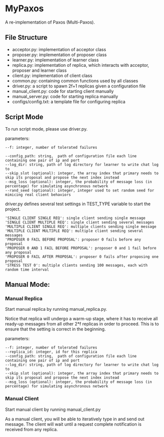 # MyPaxos 
A re-implementation of Paxos (Multi-Paxos).

## File Structure
- acceptor.py: implementation of acceptor class
- proposer.py: implementation of proposer class
- learner.py: implementation of learner class
- replica.py: implementation of replica, which interacts with acceptor, proposer and learner class
- client.py: implementation of client class
- common.py: containing common functions used by all classes
- driver.py: a script to spawn 2f+1 replicas given a configuration file
- manual_client.py: code for starting client manually
- manual_server.py: code for starting replica manually
- configs/config.txt: a template file for configuring replica

## Script Mode
To run script mode, please use driver.py.

parameters: 

    --f: integer, number of tolerated failures
    
    --config_path: string,  path of configuration file each line containing one pair of ip and port
    --log_dir: string, path of log directory for learner to write chat log to
    --skip_slot (optional): integer, the array index that primary needs to skip its proposal and propose the next index instead
    --msg_loss (optional): integer, the probability of message loss (in percentage) for simulating asynchronous network
    --rand_seed (optional): integer, integer used to set random seed for mimicing real client behaviors

driver.py defines several test settings in TEST_TYPE variable to start the project.

	'SINGLE CLIENT SINGLE REQ': single client sending single message
	'SINGLE CLIENT MULTIPLE REQ': single client sending several messages
	'MULTIPLE CLIENT SINGLE REQ': multiple clients sending single message
	'MULTIPLE CLIENT MULTIPLE REQ': multiple client sending several messages
	'PROPOSER 0 FAIL BEFORE PROPOSAL': proposer 0 fails before any proposal
	'PROPOSER 0 AND 1 FAIL BEFORE PROPOSAL': proposer 0 and 1 fail before any proposal
	'PROPOSER 0 FAIL AFTER PROPOSAL': proposer 0 fails after proposing one proposal
	'STRESS TEST 0': multiple clients sending 100 messages, each with random time interval

## Manual Mode:

### Manual Replica

Start manual replica by running manual_replica.py. 

Notice that replica will undergo a warm-up stage, where it has to receive all ready-up messages from all other 2*f replicas in order to proceed. This is to ensure that the setting is correct in the beginning.

parameters: 

    --f: integer, number of tolerated failures
    --replica_id: integer, id for this replica
    --config_path: string,  path of configuration file each line containing one pair of ip and port
    --log_dir: string, path of log directory for learner to write chat log to
    --skip_slot (optional): integer, the array index that primary needs to skip its proposal and propose the next index instead
    --msg_loss (optional): integer, the probability of message loss (in percentage) for simulating asynchronous network
    
### Manual Client

Start manual client by running manual_client.py

As a manual client, you will be able to iteratively type in and send out message. The client will wait until a request complete notification is received from any replica.

